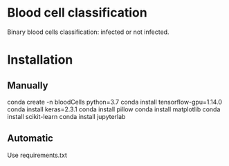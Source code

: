 # Blood cell classification
Binary blood cells classification: infected or not infected.

# Installation
## Manually
conda create -n bloodCells python=3.7
conda install tensorflow-gpu=1.14.0
conda install keras=2.3.1
conda install pillow
conda install matplotlib
conda install scikit-learn
conda install jupyterlab
## Automatic
Use requirements.txt